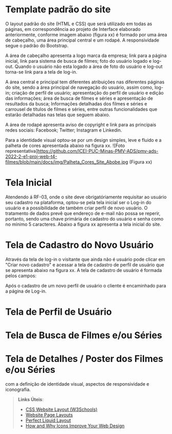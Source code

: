# Template padrão do site

O layout padrão do site (HTML e CSS) que será utilizado em todas as páginas, em correspondência ao projeto de Interface elaborado anteriormente, conforme imagem abaixo (figura xx) é formado por uma área de cabeçalho, uma área principal central e um rodapé. A responsividade segue o padrão do Bootstrap.

A área de cabeçalho apresenta a logo marca da empresa; link para a página inicial, link para sistema de busca de filmes; foto do usuário logado e log-out. Quando o usuário não esta logado a área de foto do usuário e log-out torna-se link para a tela de log-in.

A área central e principal tem diferentes atribuições nas diferentes páginas do site, sendo a área principal de navegação do usuário, assim como, log-in; criação de perfil de usuário; apresentação do perfil de usuário e edição das informações; área de busca de filmes e séries e apresentação de resultados da busca; Informações detalhadas dos filmes e séries e carrousel de títulos de filmes e séries, entre outras funcionalidades que estarão detalhadas nas telas que seguem abaixo.

A área de rodapé apresenta aviso de copyright e link para as principais redes sociais: Facebook; Twitter; Instagram e Linkedin.

Para a identidade visual optou-se por um design simples, leve e fluido e a palheta de cores apresentada abaixo na figura xx.
    ![Foto representativa]https://github.com/ICEI-PUC-Minas-PMV-ADS/pmv-ads-2022-2-e1-proj-web-t4-filmes/blob/main/docs/img/Palheta_Cores_Site_Abobe.jpg
    (Figura xx)


# Tela Inicial

Atendendo á RF-03, onde o site deve obrigatóriamente requisitar ao usuário seu cadastro na plataforma, optou-se pela tela inicial ser o Log-in do usuário e a possibilidade de também criar perfil de novo usuário. O tratamento de dados prevê que endereço de e-mail não possa se reperir, portanto, sendo uma chave primária de cadastro do usuário e senha como no mínimo 5 caracteres. Abaixo a figura xx apresenta a tela inicial do site.


# Tela de Cadastro do Novo Usuário

Através da tela de log-in o visitante que ainda não é usuário pode clicar em "Criar novo cadastro" e acessar a tela de cadastro de perfil de usuário que se apresenta abaixo na figura xx.
A tela de cadastro de usuário é formada pelos campos: 

Após o cadastro de um novo perfil de usuário o cliente é encaminhado para a página de Log-in.

# Tela de Perfil de Usuário


# Tela de Busca de Filmes e/ou Séries

# Tela de Detalhes / Poster dos Filmes e/ou Séries


com a definição de identidade visual, aspectos de responsividade e iconografia.

> **Links Úteis**:
>
> - [CSS Website Layout (W3Schools)](https://www.w3schools.com/css/css_website_layout.asp)
> - [Website Page Layouts](http://www.cellbiol.com/bioinformatics_web_development/chapter-3-your-first-web-page-learning-html-and-css/website-page-layouts/)
> - [Perfect Liquid Layout](https://matthewjamestaylor.com/perfect-liquid-layouts)
> - [How and Why Icons Improve Your Web Design](https://usabilla.com/blog/how-and-why-icons-improve-you-web-design/)
